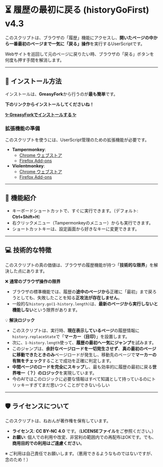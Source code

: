 # ⏳ 履歴の最初に戻る (historyGoFirst) v4.3

このスクリプトは、ブラウザの「履歴」機能にアクセスし、**開いたページの中から一番最初のページまで一気に「戻る」操作**を実行するUserScriptです。

Webサイトを巡回して元のページに戻りたい時、ブラウザの「戻る」ボタンを何度も押す手間を解消します。

---

## 🚀 インストール方法

インストールは、**GreasyFork**から行うのが**最も簡単**です。

**下のリンクからインストールしてくださいね！**

**[✨ GreasyForkでインストールする ✨](https://greasyfork.org/ja/scripts/546323)**

### 拡張機能の準備

このスクリプトを使うには、UserScript管理のための拡張機能が必要です。

* **Tampermonkey**: 
    * [Chrome ウェブストア](https://chrome.google.com/webstore/detail/tampermonkey/dhdgffkkebhmkfjojejmpbldmpobfkfo)
    * [Firefox Add-ons](https://addons.mozilla.org/ja/firefox/addon/tampermonkey/)
* **Violentmonkey**: 
    * [Chrome ウェブストア](https://chrome.google.com/webstore/detail/violent-monkey/jinjaccalgkegednnccohejagnlnfdag)
    * [Firefox Add-ons](https://addons.mozilla.org/ja/firefox/addon/violentmonkey/)

---

## 🎀 機能紹介

* キーボードショートカットで、すぐに実行できます。（デフォルト: **Ctrl+Shift+H**）
* 右クリックメニュー（Tampermonkeyのメニュー）からも実行できます。
* ショートカットキーは、設定画面から好きなキーに変更できます。

---

## 💻 技術的な特徴

このスクリプトの真の価値は、ブラウザの履歴機能が持つ「**技術的な限界**」を解決した点にあります。

❌ **通常のブラウザ操作の限界**
* ブラウザの標準機能では、履歴の**途中のページから**正確に「最初」まで戻ろうとしても、失敗したことを知る**正攻法が存在しません**。
* 一般的な`history.go(1-history.length)`は、**最新のページから実行しないと機能しない**という限界があります。

💡 **解決ロジック**
* このスクリプトは、実行時、**現在表示しているページ**の履歴情報に`history.replaceState`で「**マーカー（目印）**」を設置します。
* 次に、`1-history.length`使って、**履歴の最初へ一気にジャンプ**を試みます。
* このジャンプは、**余計なページロードを一切発生させず**、**真の最初のページに移動できたときのみ**ページロードが発生し、移動先のページで**マーカーの有無をチェック**することで成功を正確に判定します。
* **中間ページのロードを完全にスキップ**し、最も効率的に履歴の最初に戻る**世界唯一（？）のロジック**を実現しています。
* 今のAIではこのロジックに必要な情報はすべて知識として持っているのにトリッキーすぎてまだ思いつくことができないらしい

---

## 🛡️ ライセンスについて

このスクリプトは、ねおんが著作権を保有しています。

* **ライセンス**: **CC BY-NC 4.0** です。（**LICENSEファイル**をご参照ください。）
* **お願い**: 個人での利用や改変、非営利の範囲内での再配布はOKです。でも、**商用目的での利用はご遠慮ください**。

※ ご利用は自己責任でお願いします。（悪用できるようなものではないですが、念のため！）
